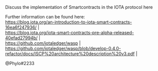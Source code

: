 Discuss the implementation of Smartcontracts in the IOTA protocol here  

Further information can be found here:  
https://blog.iota.org/an-introduction-to-iota-smart-contracts-16ea6f247936/ |  
https://blog.iota.org/iota-smart-contracts-pre-alpha-released-40efad27994b/ |  
https://github.com/iotaledger/wasp |
https://github.com/iotaledger/wasp/blob/develop-0.4.0-refactor/docs/ISCP%20architecture%20description%20v3.pdf |

@Phylo#2233
